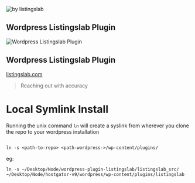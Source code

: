 ![by listingslab](https://listingslab.com/public/png/byListingslab.png)

## Wordpress Listingslab Plugin
![Wordpress Listingslab Plugin](./listingslab/public/listingslab.png)

## Wordpress Listingslab Plugin

[listingslab.com](https://listingslab.com/work/wordpress/plugins/listingslab/)

> Reaching out with accuracy

# Local Symlink Install

Running the unix command `ln` will create a syslink from wherever you clone the repo to your wordpress installation

```

ln -s <path-to-repo> <path-wordpress->/wp-content/plugins/

```

eg:
```
ln -s ~/Desktop/Node/wordpress-plugin-listingslab/listingslab_src/ ~/Desktop/Node/hostgator-v9/wordpress/wp-content/plugins/listingslab
```
